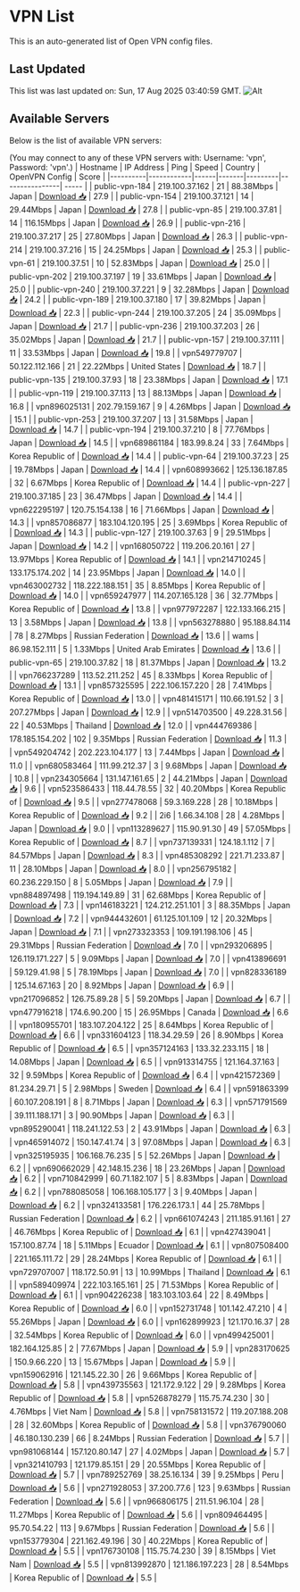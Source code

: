 # VPN List

This is an auto-generated list of Open VPN config files.

## Last Updated

This list was last updated on: Sun, 17 Aug 2025 03:40:59 GMT.
![Alt](https://repobeats.axiom.co/api/embed/186b98318ef1479477931607c1ad7d823f12451f.svg "Repobeats analytics image")

## Available Servers

Below is the list of available VPN servers:

(You may connect to any of these VPN servers with: Username: 'vpn', Password: 'vpn'.)
| Hostname | IP Address | Ping | Speed | Country | OpenVPN Config | Score |
|----------|------------|------|-------|---------|----------------| ----- |
| public-vpn-184 | 219.100.37.162 | 21 | 88.38Mbps | Japan | [Download 📥](./configs/server_0_JP.ovpn) | 27.9 |
| public-vpn-154 | 219.100.37.121 | 14 | 29.44Mbps | Japan | [Download 📥](./configs/server_1_JP.ovpn) | 27.8 |
| public-vpn-85 | 219.100.37.81 | 14 | 116.15Mbps | Japan | [Download 📥](./configs/server_2_JP.ovpn) | 26.9 |
| public-vpn-216 | 219.100.37.217 | 25 | 27.80Mbps | Japan | [Download 📥](./configs/server_3_JP.ovpn) | 26.3 |
| public-vpn-214 | 219.100.37.216 | 15 | 24.25Mbps | Japan | [Download 📥](./configs/server_4_JP.ovpn) | 25.3 |
| public-vpn-61 | 219.100.37.51 | 10 | 52.83Mbps | Japan | [Download 📥](./configs/server_5_JP.ovpn) | 25.0 |
| public-vpn-202 | 219.100.37.197 | 19 | 33.61Mbps | Japan | [Download 📥](./configs/server_6_JP.ovpn) | 25.0 |
| public-vpn-240 | 219.100.37.221 | 9 | 32.28Mbps | Japan | [Download 📥](./configs/server_7_JP.ovpn) | 24.2 |
| public-vpn-189 | 219.100.37.180 | 17 | 39.82Mbps | Japan | [Download 📥](./configs/server_8_JP.ovpn) | 22.3 |
| public-vpn-244 | 219.100.37.205 | 24 | 35.09Mbps | Japan | [Download 📥](./configs/server_9_JP.ovpn) | 21.7 |
| public-vpn-236 | 219.100.37.203 | 26 | 35.02Mbps | Japan | [Download 📥](./configs/server_10_JP.ovpn) | 21.7 |
| public-vpn-157 | 219.100.37.111 | 11 | 33.53Mbps | Japan | [Download 📥](./configs/server_11_JP.ovpn) | 19.8 |
| vpn549779707 | 50.122.112.166 | 21 | 22.22Mbps | United States | [Download 📥](./configs/server_12_US.ovpn) | 18.7 |
| public-vpn-135 | 219.100.37.93 | 18 | 23.38Mbps | Japan | [Download 📥](./configs/server_13_JP.ovpn) | 17.1 |
| public-vpn-119 | 219.100.37.113 | 13 | 88.13Mbps | Japan | [Download 📥](./configs/server_14_JP.ovpn) | 16.8 |
| vpn896025131 | 202.79.159.167 | 9 | 4.26Mbps | Japan | [Download 📥](./configs/server_15_JP.ovpn) | 15.1 |
| public-vpn-253 | 219.100.37.207 | 13 | 31.58Mbps | Japan | [Download 📥](./configs/server_16_JP.ovpn) | 14.7 |
| public-vpn-194 | 219.100.37.210 | 8 | 77.76Mbps | Japan | [Download 📥](./configs/server_17_JP.ovpn) | 14.5 |
| vpn689861184 | 183.99.8.24 | 33 | 7.64Mbps | Korea Republic of | [Download 📥](./configs/server_18_KR.ovpn) | 14.4 |
| public-vpn-64 | 219.100.37.23 | 25 | 19.78Mbps | Japan | [Download 📥](./configs/server_19_JP.ovpn) | 14.4 |
| vpn608993662 | 125.136.187.85 | 32 | 6.67Mbps | Korea Republic of | [Download 📥](./configs/server_20_KR.ovpn) | 14.4 |
| public-vpn-227 | 219.100.37.185 | 23 | 36.47Mbps | Japan | [Download 📥](./configs/server_21_JP.ovpn) | 14.4 |
| vpn622295197 | 120.75.154.138 | 16 | 71.66Mbps | Japan | [Download 📥](./configs/server_22_JP.ovpn) | 14.3 |
| vpn857086877 | 183.104.120.195 | 25 | 3.69Mbps | Korea Republic of | [Download 📥](./configs/server_23_KR.ovpn) | 14.3 |
| public-vpn-127 | 219.100.37.63 | 9 | 29.51Mbps | Japan | [Download 📥](./configs/server_24_JP.ovpn) | 14.2 |
| vpn168050722 | 119.206.20.161 | 27 | 13.97Mbps | Korea Republic of | [Download 📥](./configs/server_25_KR.ovpn) | 14.1 |
| vpn214710245 | 133.175.174.202 | 14 | 23.95Mbps | Japan | [Download 📥](./configs/server_26_JP.ovpn) | 14.0 |
| vpn463002732 | 118.222.188.151 | 35 | 8.85Mbps | Korea Republic of | [Download 📥](./configs/server_27_KR.ovpn) | 14.0 |
| vpn659247977 | 114.207.165.128 | 36 | 32.77Mbps | Korea Republic of | [Download 📥](./configs/server_28_KR.ovpn) | 13.8 |
| vpn977972287 | 122.133.166.215 | 13 | 3.58Mbps | Japan | [Download 📥](./configs/server_29_JP.ovpn) | 13.8 |
| vpn563278880 | 95.188.84.114 | 78 | 8.27Mbps | Russian Federation | [Download 📥](./configs/server_30_RU.ovpn) | 13.6 |
| wams | 86.98.152.111 | 5 | 1.33Mbps | United Arab Emirates | [Download 📥](./configs/server_31_AE.ovpn) | 13.6 |
| public-vpn-65 | 219.100.37.82 | 18 | 81.37Mbps | Japan | [Download 📥](./configs/server_32_JP.ovpn) | 13.2 |
| vpn766237289 | 113.52.211.252 | 45 | 8.33Mbps | Korea Republic of | [Download 📥](./configs/server_33_KR.ovpn) | 13.1 |
| vpn857325595 | 222.106.157.220 | 28 | 7.41Mbps | Korea Republic of | [Download 📥](./configs/server_34_KR.ovpn) | 13.0 |
| vpn481415171 | 110.66.191.52 | 3 | 207.27Mbps | Japan | [Download 📥](./configs/server_35_JP.ovpn) | 12.9 |
| vpn514703500 | 49.228.31.56 | 22 | 40.53Mbps | Thailand | [Download 📥](./configs/server_36_TH.ovpn) | 12.0 |
| vpn444769386 | 178.185.154.202 | 102 | 9.35Mbps | Russian Federation | [Download 📥](./configs/server_37_RU.ovpn) | 11.3 |
| vpn549204742 | 202.223.104.177 | 13 | 7.44Mbps | Japan | [Download 📥](./configs/server_38_JP.ovpn) | 11.0 |
| vpn680583464 | 111.99.212.37 | 3 | 9.68Mbps | Japan | [Download 📥](./configs/server_39_JP.ovpn) | 10.8 |
| vpn234305664 | 131.147.161.65 | 2 | 44.21Mbps | Japan | [Download 📥](./configs/server_40_JP.ovpn) | 9.6 |
| vpn523586433 | 118.44.78.55 | 32 | 40.20Mbps | Korea Republic of | [Download 📥](./configs/server_41_KR.ovpn) | 9.5 |
| vpn277478068 | 59.3.169.228 | 28 | 10.18Mbps | Korea Republic of | [Download 📥](./configs/server_42_KR.ovpn) | 9.2 |
| 2i6 | 1.66.34.108 | 28 | 4.28Mbps | Japan | [Download 📥](./configs/server_43_JP.ovpn) | 9.0 |
| vpn113289627 | 115.90.91.30 | 49 | 57.05Mbps | Korea Republic of | [Download 📥](./configs/server_44_KR.ovpn) | 8.7 |
| vpn737139331 | 124.18.1.112 | 7 | 84.57Mbps | Japan | [Download 📥](./configs/server_45_JP.ovpn) | 8.3 |
| vpn485308292 | 221.71.233.87 | 11 | 28.10Mbps | Japan | [Download 📥](./configs/server_46_JP.ovpn) | 8.0 |
| vpn256795182 | 60.236.229.150 | 8 | 5.05Mbps | Japan | [Download 📥](./configs/server_47_JP.ovpn) | 7.9 |
| vpn884897498 | 119.194.149.89 | 31 | 62.68Mbps | Korea Republic of | [Download 📥](./configs/server_48_KR.ovpn) | 7.3 |
| vpn146183221 | 124.212.251.101 | 3 | 88.35Mbps | Japan | [Download 📥](./configs/server_49_JP.ovpn) | 7.2 |
| vpn944432601 | 61.125.101.109 | 12 | 20.32Mbps | Japan | [Download 📥](./configs/server_50_JP.ovpn) | 7.1 |
| vpn273323353 | 109.191.198.106 | 45 | 29.31Mbps | Russian Federation | [Download 📥](./configs/server_51_RU.ovpn) | 7.0 |
| vpn293206895 | 126.119.171.227 | 5 | 9.09Mbps | Japan | [Download 📥](./configs/server_52_JP.ovpn) | 7.0 |
| vpn413896691 | 59.129.41.98 | 5 | 78.19Mbps | Japan | [Download 📥](./configs/server_53_JP.ovpn) | 7.0 |
| vpn828336189 | 125.14.67.163 | 20 | 8.92Mbps | Japan | [Download 📥](./configs/server_54_JP.ovpn) | 6.9 |
| vpn217096852 | 126.75.89.28 | 5 | 59.20Mbps | Japan | [Download 📥](./configs/server_55_JP.ovpn) | 6.7 |
| vpn477916218 | 174.6.90.200 | 15 | 26.95Mbps | Canada | [Download 📥](./configs/server_56_CA.ovpn) | 6.6 |
| vpn180955701 | 183.107.204.122 | 25 | 8.64Mbps | Korea Republic of | [Download 📥](./configs/server_57_KR.ovpn) | 6.6 |
| vpn331604123 | 118.34.29.59 | 26 | 8.90Mbps | Korea Republic of | [Download 📥](./configs/server_58_KR.ovpn) | 6.5 |
| vpn357124163 | 133.32.233.115 | 18 | 14.08Mbps | Japan | [Download 📥](./configs/server_59_JP.ovpn) | 6.5 |
| vpn913314755 | 121.164.37.163 | 32 | 9.59Mbps | Korea Republic of | [Download 📥](./configs/server_60_KR.ovpn) | 6.4 |
| vpn421572369 | 81.234.29.71 | 5 | 2.98Mbps | Sweden | [Download 📥](./configs/server_61_SE.ovpn) | 6.4 |
| vpn591863399 | 60.107.208.191 | 8 | 8.71Mbps | Japan | [Download 📥](./configs/server_62_JP.ovpn) | 6.3 |
| vpn571791569 | 39.111.188.171 | 3 | 90.90Mbps | Japan | [Download 📥](./configs/server_63_JP.ovpn) | 6.3 |
| vpn895290041 | 118.241.122.53 | 2 | 43.91Mbps | Japan | [Download 📥](./configs/server_64_JP.ovpn) | 6.3 |
| vpn465914072 | 150.147.41.74 | 3 | 97.08Mbps | Japan | [Download 📥](./configs/server_65_JP.ovpn) | 6.3 |
| vpn325195935 | 106.168.76.235 | 5 | 52.26Mbps | Japan | [Download 📥](./configs/server_66_JP.ovpn) | 6.2 |
| vpn690662029 | 42.148.15.236 | 18 | 23.26Mbps | Japan | [Download 📥](./configs/server_67_JP.ovpn) | 6.2 |
| vpn710842999 | 60.71.182.107 | 5 | 8.83Mbps | Japan | [Download 📥](./configs/server_68_JP.ovpn) | 6.2 |
| vpn788085058 | 106.168.105.177 | 3 | 9.40Mbps | Japan | [Download 📥](./configs/server_69_JP.ovpn) | 6.2 |
| vpn324133581 | 176.226.173.1 | 44 | 25.78Mbps | Russian Federation | [Download 📥](./configs/server_70_RU.ovpn) | 6.2 |
| vpn661074243 | 211.185.91.161 | 27 | 46.76Mbps | Korea Republic of | [Download 📥](./configs/server_71_KR.ovpn) | 6.1 |
| vpn427439041 | 157.100.87.74 | 18 | 5.11Mbps | Ecuador | [Download 📥](./configs/server_72_EC.ovpn) | 6.1 |
| vpn807508400 | 221.165.111.72 | 29 | 28.24Mbps | Korea Republic of | [Download 📥](./configs/server_73_KR.ovpn) | 6.1 |
| vpn729707007 | 118.172.50.91 | 13 | 10.99Mbps | Thailand | [Download 📥](./configs/server_74_TH.ovpn) | 6.1 |
| vpn589409974 | 222.103.165.161 | 25 | 71.53Mbps | Korea Republic of | [Download 📥](./configs/server_75_KR.ovpn) | 6.1 |
| vpn904226238 | 183.103.103.64 | 22 | 8.49Mbps | Korea Republic of | [Download 📥](./configs/server_76_KR.ovpn) | 6.0 |
| vpn152731748 | 101.142.47.210 | 4 | 55.26Mbps | Japan | [Download 📥](./configs/server_77_JP.ovpn) | 6.0 |
| vpn162899923 | 121.170.16.37 | 28 | 32.54Mbps | Korea Republic of | [Download 📥](./configs/server_78_KR.ovpn) | 6.0 |
| vpn499425001 | 182.164.125.85 | 2 | 77.67Mbps | Japan | [Download 📥](./configs/server_79_JP.ovpn) | 5.9 |
| vpn283170625 | 150.9.66.220 | 13 | 15.67Mbps | Japan | [Download 📥](./configs/server_80_JP.ovpn) | 5.9 |
| vpn159062916 | 121.145.22.30 | 26 | 9.66Mbps | Korea Republic of | [Download 📥](./configs/server_81_KR.ovpn) | 5.8 |
| vpn439735563 | 121.172.9.122 | 29 | 9.28Mbps | Korea Republic of | [Download 📥](./configs/server_82_KR.ovpn) | 5.8 |
| vpn526878279 | 115.75.74.230 | 30 | 4.76Mbps | Viet Nam | [Download 📥](./configs/server_83_VN.ovpn) | 5.8 |
| vpn758131572 | 119.207.188.208 | 28 | 32.60Mbps | Korea Republic of | [Download 📥](./configs/server_84_KR.ovpn) | 5.8 |
| vpn376790060 | 46.180.130.239 | 66 | 8.24Mbps | Russian Federation | [Download 📥](./configs/server_85_RU.ovpn) | 5.7 |
| vpn981068144 | 157.120.80.147 | 27 | 4.02Mbps | Japan | [Download 📥](./configs/server_86_JP.ovpn) | 5.7 |
| vpn321410793 | 121.179.85.151 | 29 | 20.55Mbps | Korea Republic of | [Download 📥](./configs/server_87_KR.ovpn) | 5.7 |
| vpn789252769 | 38.25.16.134 | 39 | 9.25Mbps | Peru | [Download 📥](./configs/server_88_PE.ovpn) | 5.6 |
| vpn271928053 | 37.200.77.6 | 123 | 9.63Mbps | Russian Federation | [Download 📥](./configs/server_89_RU.ovpn) | 5.6 |
| vpn966806175 | 211.51.96.104 | 28 | 11.27Mbps | Korea Republic of | [Download 📥](./configs/server_90_KR.ovpn) | 5.6 |
| vpn809464495 | 95.70.54.22 | 113 | 9.67Mbps | Russian Federation | [Download 📥](./configs/server_91_RU.ovpn) | 5.6 |
| vpn153779304 | 221.162.49.196 | 30 | 40.22Mbps | Korea Republic of | [Download 📥](./configs/server_92_KR.ovpn) | 5.5 |
| vpn176730108 | 115.75.74.230 | 39 | 8.15Mbps | Viet Nam | [Download 📥](./configs/server_93_VN.ovpn) | 5.5 |
| vpn813992870 | 121.186.197.223 | 28 | 8.54Mbps | Korea Republic of | [Download 📥](./configs/server_94_KR.ovpn) | 5.5 |

